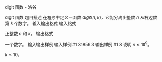 



digit 函数 - 洛谷














digit 函数
题目描述
在程序中定义一函数 $digit(n,k)$，它能分离出整数 $n$ 从右边数第 $k$ 个数字。
输入输出格式
输入格式

正整数 $n$ 和 $k$。
输出格式

一个数字。
输入输出样例
输入样例 #1
31859 3
输出样例 #1
8
说明
$n \le 10^9$。

$k \le 10$。






